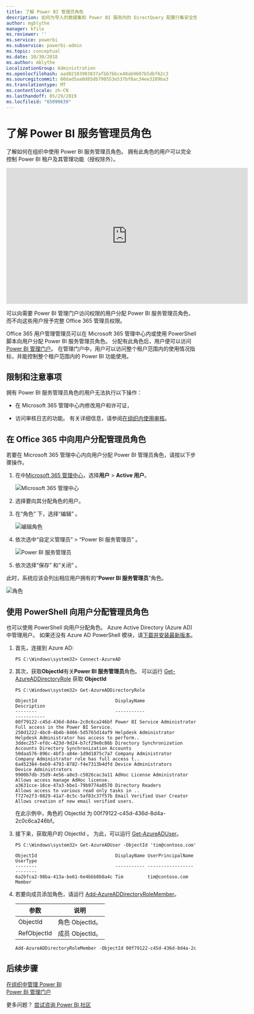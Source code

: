 ```yaml
---
title: 了解 Power BI 管理员角色
description: 如何为导入的数据集和 Power BI 服务内的 DirectQuery 配置行集安全性。
author: mgblythe
manager: kfile
ms.reviewer: ''
ms.service: powerbi
ms.subservice: powerbi-admin
ms.topic: conceptual
ms.date: 10/30/2018
ms.author: mblythe
LocalizationGroup: Administration
ms.openlocfilehash: aad02103903837afbb7bbce48ab9607b5dbf62c3
ms.sourcegitcommit: 60dad5aa0d85db790553e537bf8ac34ee3289ba3
ms.translationtype: MT
ms.contentlocale: zh-CN
ms.lasthandoff: 05/29/2019
ms.locfileid: "65099639"
---
```

# <a name="understanding-the-power-bi-service-administrator-role"></a>了解 Power BI 服务管理员角色

了解如何在组织中使用 Power BI 服务管理员角色。 拥有此角色的用户可以完全控制 Power BI 租户及其管理功能（授权除外）。

<iframe width="640" height="360" src="https://www.youtube.com/embed/PQRbdJgEm3k?showinfo=0" frameborder="0" allowfullscreen></iframe>

可以向需要 Power BI 管理门户访问权限的用户分配 Power BI 服务管理员角色，而不向这些用户授予完整 Office 365 管理员权限。

Office 365 用户管理管理员可以在 Microsoft 365 管理中心内或使用 PowerShell 脚本向用户分配 Power BI 服务管理员角色。 分配有此角色后，用户便可以访问 [Power BI 管理门户](service-admin-portal.md)。 在管理门户中，用户可以访问整个租户范围内的使用情况指标，并能控制整个租户范围内的 Power BI 功能使用。

## <a name="limitations-and-considerations"></a>限制和注意事项

拥有 Power BI 服务管理员角色的用户无法执行以下操作：

* 在 Microsoft 365 管理中心内修改用户和许可证，

* 访问审核日志的功能。 有关详细信息，请参阅[在组织内使用审核](service-admin-auditing.md)。

## <a name="assign-users-to-the-admin-role-in-office-365"></a>在 Office 365 中向用户分配管理员角色

若要在 Microsoft 365 管理中心内向用户分配 Power BI 管理员角色，请按以下步骤操作。

1. 在中[Microsoft 365 管理中心](https://portal.office.com/adminportal/home#/homepage)，选择**用户** > **Active 用户**。

    ![MIcrosoft 365 管理中心](media/service-admin-role/powerbi-admin-users.png)

1. 选择要向其分配角色的用户。

1. 在“角色”  下，选择“编辑”  。

    ![编辑角色](media/service-admin-role/powerbi-admin-edit-roles.png)

1. 依次选中“自定义管理员”   > “Power BI 服务管理员”  。

    ![Power BI 服务管理员](media/service-admin-role/powerbi-admin-role.png)

1. 依次选择“保存”  和“关闭”  。

此时，系统应该会列出相应用户拥有的“**Power BI 服务管理员**”角色。

![角色](media/service-admin-role/powerbi-admin-role-set.png)

## <a name="assign-users-to-the-admin-role-with-powershell"></a>使用 PowerShell 向用户分配管理员角色

也可以使用 PowerShell 向用户分配角色。 Azure Active Directory (Azure AD) 中管理用户。 如果还没有 Azure AD PowerShell 模块，请[下载并安装最新版本](https://www.powershellgallery.com/packages/AzureAD/)。

1. 首先，连接到 Azure AD:
   ```
   PS C:\Windows\system32> Connect-AzureAD
   ```

1. 其次，获取**ObjectId**有关**Power BI 服务管理员**角色。 可以运行 [Get-AzureADDirectoryRole](/powershell/module/azuread/get-azureaddirectoryrole) 获取 **ObjectId**

    ```
    PS C:\Windows\system32> Get-AzureADDirectoryRole

    ObjectId                             DisplayName                        Description
    --------                             -----------                        -----------
    00f79122-c45d-436d-8d4a-2c0c6ca246bf Power BI Service Administrator     Full access in the Power BI Service.
    250d1222-4bc0-4b4b-8466-5d5765d14af9 Helpdesk Administrator             Helpdesk Administrator has access to perform..
    3ddec257-efdc-423d-9d24-b7cf29e0c86b Directory Synchronization Accounts Directory Synchronization Accounts
    50daa576-896c-4bf3-a84e-1d9d1875c7a7 Company Administrator              Company Administrator role has full access t..
    6a452384-6eb9-4793-8782-f4e7313b4dfd Device Administrators              Device Administrators
    9900b7db-35d9-4e56-a8e3-c5026cac3a11 AdHoc License Administrator        Allows access manage AdHoc license.
    a3631cce-16ce-47a3-bbe1-79b9774a0570 Directory Readers                  Allows access to various read only tasks in ..
    f727e2f3-0829-41a7-8c5c-5af83c37f57b Email Verified User Creator        Allows creation of new email verified users.
    ```

    在此示例中，角色的 ObjectId  为 00f79122-c45d-436d-8d4a-2c0c6ca246bf。

1. 接下来，获取用户的 ObjectId  。 为此，可以运行 [Get-AzureADUser](/powershell/module/azuread/get-azureaduser)。

    ```
    PS C:\Windows\system32> Get-AzureADUser -ObjectId 'tim@contoso.com'

    ObjectId                             DisplayName UserPrincipalName      UserType
    --------                             ----------- -----------------      --------
    6a2bfca2-98ba-413a-be61-6e4bbb8b8a4c Tim         tim@contoso.com        Member
    ```

1. 若要向成员添加角色，请运行 [Add-AzureADDirectoryRoleMember](/powershell/module/azuread/add-azureaddirectoryrolemember)。

    | 参数 | 说明 |
    | --- | --- |
    | ObjectId |角色 ObjectId。 |
    | RefObjectId |成员 ObjectId。 |

    ```powershell
    Add-AzureADDirectoryRoleMember -ObjectId 00f79122-c45d-436d-8d4a-2c0c6ca246bf -RefObjectId 6a2bfca2-98ba-413a-be61-6e4bbb8b8a4c
    ```

## <a name="next-steps"></a>后续步骤

[在组织中管理 Power BI](service-admin-administering-power-bi-in-your-organization.md)  
[Power BI 管理门户](service-admin-portal.md)  

更多问题？ [尝试咨询 Power BI 社区](http://community.powerbi.com/)
